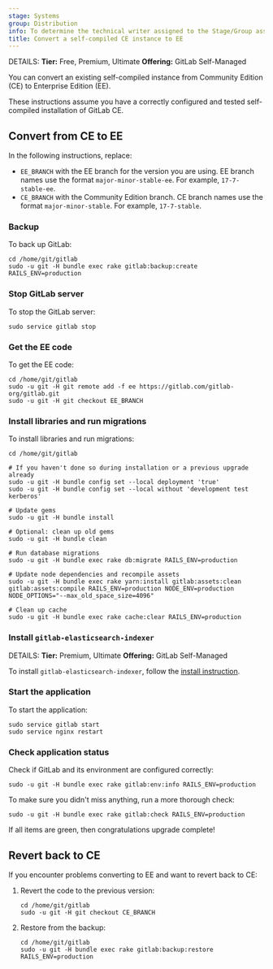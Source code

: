 ```yaml
---
stage: Systems
group: Distribution
info: To determine the technical writer assigned to the Stage/Group associated with this page, see https://handbook.gitlab.com/handbook/product/ux/technical-writing/#assignments
title: Convert a self-compiled CE instance to EE
---
```


DETAILS:
**Tier:** Free, Premium, Ultimate
**Offering:** GitLab Self-Managed

You can convert an existing self-compiled instance from Community Edition (CE) to Enterprise Edition (EE).

These instructions assume you have a correctly configured and tested self-compiled installation of GitLab CE.

## Convert from CE to EE

In the following instructions, replace:

- `EE_BRANCH` with the EE branch for the version you are using. EE branch names use the format `major-minor-stable-ee`.
  For example, `17-7-stable-ee`.
- `CE_BRANCH` with the Community Edition branch. CE branch names use the format `major-minor-stable`.
  For example, `17-7-stable`.

### Backup

To back up GitLab:

```shell
cd /home/git/gitlab
sudo -u git -H bundle exec rake gitlab:backup:create RAILS_ENV=production
```

### Stop GitLab server

To stop the GitLab server:

```shell
sudo service gitlab stop
```

### Get the EE code

To get the EE code:

```shell
cd /home/git/gitlab
sudo -u git -H git remote add -f ee https://gitlab.com/gitlab-org/gitlab.git
sudo -u git -H git checkout EE_BRANCH
```

### Install libraries and run migrations

To install libraries and run migrations:

```shell
cd /home/git/gitlab

# If you haven't done so during installation or a previous upgrade already
sudo -u git -H bundle config set --local deployment 'true'
sudo -u git -H bundle config set --local without 'development test kerberos'

# Update gems
sudo -u git -H bundle install

# Optional: clean up old gems
sudo -u git -H bundle clean

# Run database migrations
sudo -u git -H bundle exec rake db:migrate RAILS_ENV=production

# Update node dependencies and recompile assets
sudo -u git -H bundle exec rake yarn:install gitlab:assets:clean gitlab:assets:compile RAILS_ENV=production NODE_ENV=production NODE_OPTIONS="--max_old_space_size=4096"

# Clean up cache
sudo -u git -H bundle exec rake cache:clear RAILS_ENV=production
```

### Install `gitlab-elasticsearch-indexer`

DETAILS:
**Tier:** Premium, Ultimate
**Offering:** GitLab Self-Managed

To install `gitlab-elasticsearch-indexer`, follow the
[install instruction](../integration/advanced_search/elasticsearch.md#install-an-elasticsearch-or-aws-opensearch-cluster).

### Start the application

To start the application:

```shell
sudo service gitlab start
sudo service nginx restart
```

### Check application status

Check if GitLab and its environment are configured correctly:

```shell
sudo -u git -H bundle exec rake gitlab:env:info RAILS_ENV=production
```

To make sure you didn't miss anything, run a more thorough check:

```shell
sudo -u git -H bundle exec rake gitlab:check RAILS_ENV=production
```

If all items are green, then congratulations upgrade complete!

## Revert back to CE

If you encounter problems converting to EE and want to revert back to CE:

1. Revert the code to the previous version:

   ```shell
   cd /home/git/gitlab
   sudo -u git -H git checkout CE_BRANCH
   ```

1. Restore from the backup:

   ```shell
   cd /home/git/gitlab
   sudo -u git -H bundle exec rake gitlab:backup:restore RAILS_ENV=production
   ```
